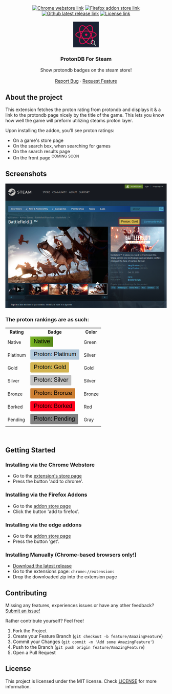 <div align="center">
    <a href="https://chrome.google.com/webstore/detail/protondb-for-steam/ngonfifpkpeefnhelnfdkficaiihklid" target="_blank" title="Download on the chrome webstore"><img src="https://img.shields.io/chrome-web-store/v/ngonfifpkpeefnhelnfdkficaiihklid?style=for-the-badge" alt="Chrome webstore link" ></a>
    <a href="https://addons.mozilla.org/en-US/firefox/addon/protondb-steam" target="_blank" title="Download on the firefox addon store"><img src="https://img.shields.io/amo/v/protondb-steam?style=for-the-badge" alt="Firefox addon store link" ></a>
    <a href="https://github.com/MostwantedRBX/proton-chrome-extension/releases/latest" target="_blank" title="Download latest release"><img src="https://img.shields.io/github/v/tag/MostwantedRBX/proton-chrome-extension?sort=semver&style=for-the-badge" alt="Github latest release link" ></a>
    <!-- Edge badge is not yet available om shields.io-->
    <a href="LICENSE" target="_blank" title="License"><img src="https://img.shields.io/github/license/MostwantedRBX/proton-chrome-extension?style=for-the-badge" alt="License link" ></a>

</div>
<br />
<div align="center">
  <a href="https://github.com/MostwantedRBX/proton-chrome-extension">
    <img src="src/icons/proton_128.png" alt="ProtonDB For Steam Logo" width="80" height="80">
  </a>

<h3 align="center">ProtonDB For Steam</h3>

  <p align="center">
    Show protondb badges on the steam store!
    <br />
    <br />
    <a href="https://github.com/MostwantedRBX/proton-chrome-extension/issues" target="_blank">Report Bug</a>
    ·
    <a href="https://github.com/MostwantedRBX/proton-chrome-extension/issues" target="_blank">Request Feature</a>
  </p>
</div>


## About the project
This extension fetches the proton rating from protondb and displays it & a link to the protondb page nicely by the title of the game. This lets you know how well the game will preform utilizing steams proton layer.
  
Upon installing the addon, you'll see proton ratings:
- On a game's store page
- On the search box, when searching for games
- On the search results page
- On the front page <sup>COMING SOON</sup>

## Screenshots
![Proton extension on steam page](ss/ss1.png)

### The proton rankings are as such:
<table>
<tr>
<th>Rating</th>
<th>Badge</th>
<th>Color</th>
</tr>

<tr>
<td>Native</td>
<td><img src="ss/native.png" height="30%"></td>
<td>Green</td>
</tr>

<tr>
<td>Platinum</td>
<td><img src="ss/platinum.png" height="30%"></td>
<td>Silver</td>
</tr>

<tr>
<td>Gold</td>
<td><img src="ss/gold.png" height="30%"></td>
<td>Gold</td>
</tr>

<tr>
<td>Silver</td>
<td><img src="ss/silver.png" height="30%"></td>
<td>Silver</td>
</tr>

<tr>
<td>Bronze</td>
<td><img src="ss/bronze.png" height="30%"></td>
<td>Bronze</td>
</tr>

<tr>
<td>Borked</td>
<td><img src="ss/borked.png" height="30%"></td>
<td>Red</td>
</tr>

<tr>
<td>Pending</td>
<td><img src="ss/pending.png" height="30%"></td>
<td>Gray</td>
</tr>
</table>

<br />

## Getting Started
### Installing via the Chrome Webstore
 - Go to the [extension's store page](https://chrome.google.com/webstore/detail/protondb-for-steam/ngonfifpkpeefnhelnfdkficaiihklid)
 - Press the button 'add to chrome'. 
### Installing via the Firefox Addons
- Go to the [addon store page](https://addons.mozilla.org/en-US/firefox/addon/protondb-steam)
- Click the button 'add to firefox'.
### Installing via the edge addons
- Go to the [addon store page](https://microsoftedge.microsoft.com/addons/detail/protondb-for-steam/efggpghjemjhldhoemgijjpnajcidcni)
- Press the button 'get'.
### Installing Manually (Chrome-based browsers only!)
 - [Download the latest release](https://github.com/MostwantedRBX/proton-chrome-extension/releases/latest)
 - Go to the extensions page: ```chrome://extensions```
 - Drop the downloaded zip into the extension page

## Contributing
Missing any features, experiences issues or have any other feedback? <a href="https://github.com/MostwantedRBX/proton-chrome-extension/issues" target="_blank">Submit an issue!</a>

Rather contribute yourself? Feel free!
1. Fork the Project
2. Create your Feature Branch (`git checkout -b feature/AmazingFeature`)
3. Commit your Changes (`git commit -m 'Add some AmazingFeature'`)
4. Push to the Branch (`git push origin feature/AmazingFeature`)
5. Open a Pull Request


## License
 This project is licensed under the MIT license. Check [LICENSE](LICENSE) for more information.

